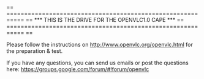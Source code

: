 == =========================================================== ==
*** THIS IS THE DRIVE FOR THE OPENVLC1.0 CAPE ***
== =========================================================== ==

Please follow the instructions on http://www.openvlc.org/openvlc.html for the preparation & test.

If you have any questions, you can send us emails or post the questions here: https://groups.google.com/forum/#!forum/openvlc
